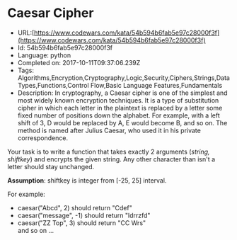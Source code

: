 # Caesar Cipher

 - URL:[https://www.codewars.com/kata/54b594b6fab5e97c28000f3f](https://www.codewars.com/kata/54b594b6fab5e97c28000f3f)
 - Id: 54b594b6fab5e97c28000f3f
 - Language: python
 - Completed on: 2017-10-11T09:37:06.239Z
 - Tags: Algorithms,Encryption,Cryptography,Logic,Security,Ciphers,Strings,Data Types,Functions,Control Flow,Basic Language Features,Fundamentals
 - Description:
In cryptography, a Caesar cipher is one of the simplest and most widely known encryption techniques. It is a type of substitution cipher in which each letter in the plaintext is replaced by a letter some fixed number of positions down the alphabet. For example, with a left shift of 3, D would be replaced by A, E would become B, and so on. The method is named after Julius Caesar, who used it in his private correspondence.

Your task is to write a function that takes exactly 2 arguments (_string, shiftkey_) and encrypts the given string. Any other character than isn't a letter should stay unchanged.

__Assumption__: shiftkey is integer from [-25, 25] interval.

For example:<br>
- caesar("Abcd", 2) should return "Cdef"<br>
- caesar("message", -1) should return "ldrrzfd"<br>
- caesar("ZZ Top", 3) should return "CC Wrs"<br>
and so on ...<br>
